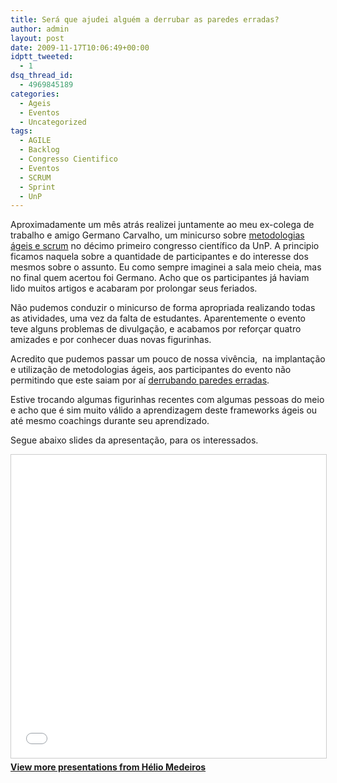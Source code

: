 ```yaml
---
title: Será que ajudei alguém a derrubar as paredes erradas?
author: admin
layout: post
date: 2009-11-17T10:06:49+00:00
idptt_tweeted:
  - 1
dsq_thread_id:
  - 4969845189
categories:
  - Ageis
  - Eventos
  - Uncategorized
tags:
  - AGILE
  - Backlog
  - Congresso Cientifico
  - Eventos
  - SCRUM
  - Sprint
  - UnP
---
```

Aproximadamente um mês atrás realizei juntamente ao meu ex-colega de trabalho e amigo Germano Carvalho, um minicurso sobre <a title="Congresso Cientifico" href="/?p=49" target="_self">metodologias ágeis e scrum</a> no décimo primeiro congresso científico da UnP. A principio ficamos naquela sobre a quantidade de participantes e do interesse dos mesmos sobre o assunto. Eu como sempre imaginei a sala meio cheia, mas no final quem acertou foi Germano. Acho que os participantes já haviam lido muitos artigos e acabaram por prolongar seus feriados.

Não pudemos conduzir o minicurso de forma apropriada realizando todas as atividades, uma vez da falta de estudantes. Aparentemente o evento teve alguns problemas de divulgação, e acabamos por reforçar quatro amizades e por conhecer duas novas figurinhas.

Acredito que pudemos passar um pouco de nossa vivência,  na implantação e utilização de metodologias ágeis, aos participantes do evento não permitindo que este saiam por aí <a title="Fragmental" href="http://blog.fragmental.com.br/2009/11/14/derrubaram-as-paredes-erradas/" target="_blank">derrubando paredes erradas</a>.

Estive trocando algumas figurinhas recentes com algumas pessoas do meio e acho que é sim muito válido a aprendizagem deste frameworks ágeis ou até mesmo coachings durante seu aprendizado.

Segue abaixo slides da apresentação, para os interessados.

<div style="margin-bottom: 20px;">
<iframe src="//www.slideshare.net/slideshow/embed_code/key/2517685"
        width="595"
        height="485"
        frameborder="0"
        marginwidth="0"
        marginheight="0"
        scrolling="no"
        style="border:1px solid #CCC; border-width:1px; margin-bottom:5px; max-width: 100%;"
        allowfullscreen>
</iframe>
<div style="margin-bottom:5px">
    <strong><a href="//www.slideshare.net/heliomedeiros" target="_blank">View more presentations from Hélio Medeiros</a></strong>
</div>
</div>
